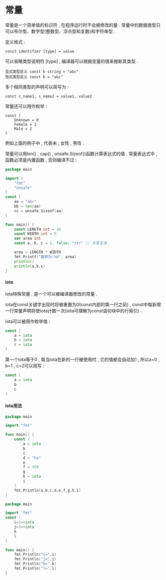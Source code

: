 # 常量

常量是一个简单值的标识符 , 在程序运行时不会被修改的量 . 常量中的数据类型只可以布尔型、数字型\(整数型、浮点型和复数\)和字符串型 .

定义格式 :

```
const identifier [type] = value
```

可以省略类型说明符 \[type\] , 编译器可以根据变量的值来推断其类型 .

```
显式类型定义 const b string = "abc"
隐式类型定义 const b = "abc"
```

多个相同类型的声明可以简写为 :

```
const c_name1, c_name2 = value1, value2
```

常量还可以用作枚举 :

```
const (
    Unknown = 0
    Female = 1
    Male = 2
)
```

例如上面的例子中 , 代表未 , 女性 , 男性 .

常量可以用len\(\) , cap\(\) , unsafe.Sizeof\(\)函数计算表达式的值 . 常量表达式中 , 函数必须是内置函数 , 否则编译不过 :

```go
package main

import (
    "fmt"
    "unsafe"
)
const (
    aa = "abc"
    bb = len(aa)
    cc = unsafe.Sizeof(aa)
)

func main() {
    const LENGTH int = 10
    const WIDTH int = 5
    var area int
    const a, b, c = 1, false, "str" // 多重复值

    area = LENGTH * WIDTH
    fmt.Printf("面积为:%d", area)
    println()
    println(a,b,c)
}
```

#### iota

iota特殊常量 , 是一个可以被编译器修改的常量 .

iota在const关键字出现时将被重置为0\(const内部的第一行之前\) , const中每新增一行常量声明将使iota计数一次\(iota可理解为const语句块中的行索引\) .

iota可以被用作枚举值 :

```go
const (
    a = iota
    b = iota
    c = iota
)
```

第一个iota等于0 , 每当iota在新的一行被使用时 , 它的值都会自动加1 , 所以a=0 , b=1 , c=2可以简写 :

```go
const (
    a = iota
    b
    c
)
```

#### iota用法

```go
package main

import "fmt"

func main() {
    const (
        a = iota
        b
        c
        d = "ha"
        e
        f = 100
        g
        h = iota
        i
    )
    fmt.Println(a,b,c,d,e,f,g,h,i)
}
```

```go
package main

import "fmt"
const (
    i=1<<iota
    j=3<<iota
    k
    l
)

func main() {
    fmt.Println("i=",i)
    fmt.Println("j=",j)
    fmt.Println("k=",k)
    fmt.Println("l=",l)
}
```




